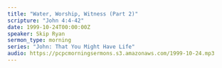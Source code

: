 ```yaml
---
title: "Water, Worship, Witness (Part 2)"
scripture: "John 4:4-42"
date: 1999-10-24T00:00:00Z
speaker: Skip Ryan
sermon_type: morning
series: "John: That You Might Have Life"
audio: https://pcpcmorningsermons.s3.amazonaws.com/1999-10-24.mp3 
---
```



